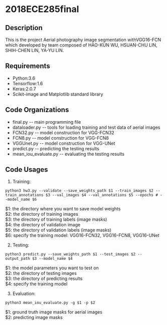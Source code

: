 # 2018ECE285final
## Description
This is the project Aerial photography image segmentation withVGG16-FCN which developed by team composed of HAO-KUN WU, HSUAN-CHU LIN, SHIH-CHEN LIN, YA-YU LIN. 


## Requirements
- Python:3.6 
- Tensorflow:1.6  
- Keras:2.0.7 
- Scikit-image and Matplotlib standard library  


## Code Organizations
- final.py                -- main programming file  
- dataloader.py           -- tools for loading training and test data of aerial images  
- FCN32.py                -- model construction for VGG-FCN32
- FCN8.py                 -- model construction for VGG-FCN8
- VGGUnet.py              -- model construction for VGG-UNet
- predict.py              -- predicting the testing results
- mean_iou_evaluate.py    -- evaluating the testing results


## Code Usages
1. Training:
```
python3 hw3.py --validate --save_weights_path $1 --train_images $2 --train_annotations $3 --val_images $4 --val_annotations $5 --epochs # --model_name $6
```
$1: the directory where you want to save model weights  
$2: the directory of training images  
$3: the directory of training labels (image masks)  
$4: the directory of validation image  
$5: the directory of validation labels (image masks)  
$6: specify the training model: VGG16-FCN32, VGG16-FCN8, VGG16-UNet  

2. Testing:
```
python3 predict.py --save_weights_path $1 --test_images $2 --output_path $3 --model_name $4
```
$1: the model parameters you want to test on  
$2: the directory of testing images  
$3: the directory of predicting results  
$4: specify the training model  

3. Evaluation:
```
python3 mean_iou_evaluate.py -g $1 -p $2
```
$1: ground truth image masks for aerial images  
$2: predicting image masks  
